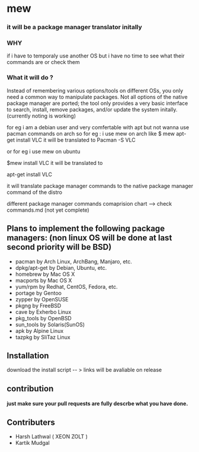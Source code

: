 # mew
### it will be a package manager translator initally
### WHY
if i have to temporaly use another OS but i have no time to see what their commands are or check them 

### What it will do ?
Instead of remembering various options/tools on different OSs, you only need a common way to manipulate packages. Not all options of the native package manager are ported; the tool only provides a very basic interface to search, install, remove packages, and/or update the system initally. (currently noting is working)

for eg i am a debian user and very comfertable with apt but not wanna use pacman commands on arch 
so for eg : i use mew on arch 
like
$ mew apt-get install VLC
it will be translated to 
Pacman -S VLC

or for eg i use mew on ubuntu

$mew install VLC
it will be translated to

apt-get install VLC

it will translate package manager commands to the native package manager command of the distro 

different package manager commands comaprision chart  --> check commands.md (not yet complete)

## Plans to implement the following package managers: (non linux OS will be done at last second priority will be BSD)

* pacman by Arch Linux, ArchBang, Manjaro, etc.
* dpkg/apt-get by Debian, Ubuntu, etc.
* homebrew by Mac OS X
* macports by Mac OS X
* yum/rpm by Redhat, CentOS, Fedora, etc.
* portage by Gentoo
* zypper by OpenSUSE
* pkgng by FreeBSD
* cave by Exherbo Linux
* pkg_tools by OpenBSD
* sun_tools by Solaris(SunOS)
* apk by Alpine Linux
* tazpkg by SliTaz Linux

## Installation
download the install script  -- > links will be avaliable on release

## contribution
#### just make sure your pull requests are fully descrbe what you have done.

## Contributers
* Harsh Lathwal ( XEON ZOLT )
* Kartik Mudgal 
